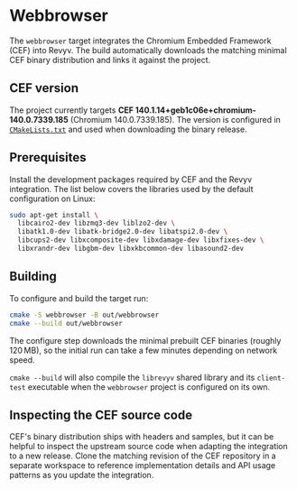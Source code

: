 # Webbrowser

The `webbrowser` target integrates the Chromium Embedded Framework (CEF) into
Revyv. The build automatically downloads the matching minimal CEF binary
distribution and links it against the project.

## CEF version

The project currently targets **CEF 140.1.14+geb1c06e+chromium-140.0.7339.185**
(Chromium 140.0.7339.185). The version is configured in
[`CMakeLists.txt`](CMakeLists.txt) and used when downloading the binary release.

## Prerequisites

Install the development packages required by CEF and the Revyv integration.
The list below covers the libraries used by the default configuration on
Linux:

```bash
sudo apt-get install \
  libcairo2-dev libzmq3-dev liblzo2-dev \
  libatk1.0-dev libatk-bridge2.0-dev libatspi2.0-dev \
  libcups2-dev libxcomposite-dev libxdamage-dev libxfixes-dev \
  libxrandr-dev libgbm-dev libxkbcommon-dev libasound2-dev
```

## Building

To configure and build the target run:

```bash
cmake -S webbrowser -B out/webbrowser
cmake --build out/webbrowser
```

The configure step downloads the minimal prebuilt CEF binaries (roughly
120 MB), so the initial run can take a few minutes depending on network speed.

`cmake --build` will also compile the `librevyv` shared library and its
`client-test` executable when the `webbrowser` project is configured on its own.

## Inspecting the CEF source code

CEF's binary distribution ships with headers and samples, but it can be helpful
to inspect the upstream source code when adapting the integration to a new
release. Clone the matching revision of the CEF repository in a separate
workspace to reference implementation details and API usage patterns as you
update the integration.
